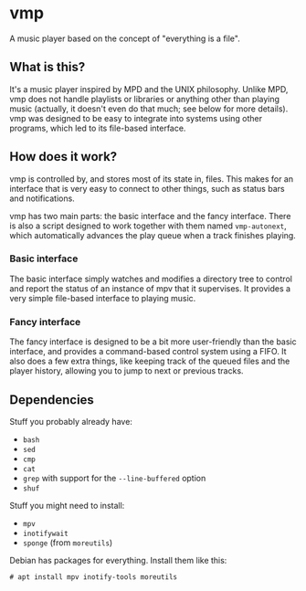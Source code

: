 # vmp

A music player based on the concept of "everything is a file".

## What is this?

It's a music player inspired by MPD and the UNIX philosophy. Unlike
MPD, vmp does not handle playlists or libraries or anything other than
playing music (actually, it doesn't even do that much; see below for
more details).  vmp was designed to be easy to integrate into systems
using other programs, which led to its file-based interface.

## How does it work?

vmp is controlled by, and stores most of its state in, files. This
makes for an interface that is very easy to connect to other things,
such as status bars and notifications.

vmp has two main parts: the basic interface and the fancy interface. There
is also a script designed to work together with them named `vmp-autonext`,
which automatically advances the play queue when a track finishes playing.

### Basic interface

The basic interface simply watches and modifies a directory tree to
control and report the status of an instance of mpv that it supervises.
It provides a very simple file-based interface to playing music.

### Fancy interface

The fancy interface is designed to be a bit more user-friendly than the
basic interface, and provides a command-based control system using a FIFO.
It also does a few extra things, like keeping track of the queued files
and the player history, allowing you to jump to next or previous tracks.

## Dependencies

Stuff you probably already have:

- `bash`
- `sed`
- `cmp`
- `cat`
- `grep` with support for the `--line-buffered` option
- `shuf`

Stuff you might need to install:

- `mpv`
- `inotifywait`
- `sponge` (from `moreutils`)

Debian has packages for everything. Install them like this:

```shell
# apt install mpv inotify-tools moreutils
```
